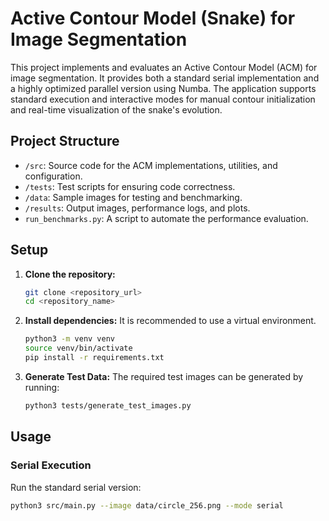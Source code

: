 # Active Contour Model (Snake) for Image Segmentation

This project implements and evaluates an Active Contour Model (ACM) for image segmentation. 
It provides both a standard serial implementation and a highly optimized parallel version using Numba. 
The application supports standard execution and interactive modes for manual contour initialization and real-time visualization of the snake's evolution.

## Project Structure

- `/src`: Source code for the ACM implementations, utilities, and configuration.
- `/tests`: Test scripts for ensuring code correctness.
- `/data`: Sample images for testing and benchmarking.
- `/results`: Output images, performance logs, and plots.
- `run_benchmarks.py`: A script to automate the performance evaluation.

## Setup

1.  **Clone the repository:**
    ```bash
    git clone <repository_url>
    cd <repository_name>
    ```

2.  **Install dependencies:**
    It is recommended to use a virtual environment.
    ```bash
    python3 -m venv venv
    source venv/bin/activate
    pip install -r requirements.txt
    ```

3.  **Generate Test Data:**
    The required test images can be generated by running:
    ```bash
    python3 tests/generate_test_images.py
    ```

## Usage

### Serial Execution
Run the standard serial version:
```bash
python3 src/main.py --image data/circle_256.png --mode serial
